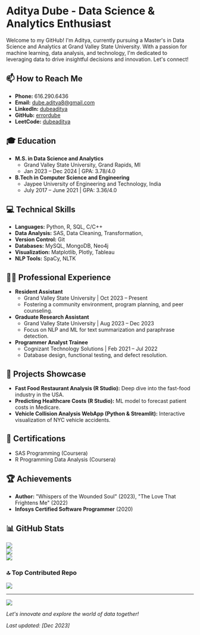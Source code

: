 # Aditya Dube - Data Science & Analytics Enthusiast

Welcome to my GitHub! I'm Aditya, currently pursuing a Master's in Data Science and Analytics at Grand Valley State University. With a passion for machine learning, data analysis, and technology, I'm dedicated to leveraging data to drive insightful decisions and innovation. Let's connect!

## 📫 How to Reach Me
- **Phone:** 616.290.6436
- **Email:** [dube.aditya8@gmail.com](mailto:dube.aditya8@gmail.com)
- **LinkedIn:** [dubeaditya](https://www.linkedin.com/in/dubeaditya/)
- **GitHub:** [errordube](https://github.com/errordube)
- **LeetCode:** [dubeaditya](https://leetcode.com/dubeaditya/)

## 🎓 Education
- **M.S. in Data Science and Analytics**
  - Grand Valley State University, Grand Rapids, MI
  - Jan 2023 – Dec 2024 | GPA: 3.78/4.0
- **B.Tech in Computer Science and Engineering**
  - Jaypee University of Engineering and Technology, India
  - July 2017 – June 2021 | GPA: 3.36/4.0

## 💻 Technical Skills
- **Languages:** Python, R, SQL, C/C++
- **Data Analysis:** SAS, Data Cleaning, Transformation,
- **Version Control:** Git
- **Databases:** MySQL, MongoDB, Neo4j
- **Visualization:** Matplotlib, Plotly, Tableau
- **NLP Tools:** SpaCy, NLTK

## 👨‍💼 Professional Experience
- **Resident Assistant**
  - Grand Valley State University | Oct 2023 – Present
  - Fostering a community environment, program planning, and peer counseling.
- **Graduate Research Assistant**
  - Grand Valley State University | Aug 2023 – Dec 2023
  - Focus on NLP and ML for text summarization and paraphrase detection.
- **Programmer Analyst Trainee**
  - Cognizant Technology Solutions | Feb 2021 – Jul 2022
  - Database design, functional testing, and defect resolution.

## 🚀 Projects Showcase
- **Fast Food Restaurant Analysis (R Studio):** Deep dive into the fast-food industry in the USA.
- **Predicting Healthcare Costs (R Studio):** ML model to forecast patient costs in Medicare.
- **Vehicle Collision Analysis WebApp (Python & Streamlit):** Interactive visualization of NYC vehicle accidents.

## 📜 Certifications
- SAS Programming (Coursera)
- R Programming Data Analysis (Coursera)

## 🏆 Achievements
- **Author:** "Whispers of the Wounded Soul" (2023), "The Love That Frightens Me" (2022)
- **Infosys Certified Software Programmer** (2020)

## 📊 GitHub Stats
![](https://github-readme-stats.vercel.app/api?username=errordube&theme=dark&hide_border=false&include_all_commits=false&count_private=false)<br/>
![](https://github-readme-streak-stats.herokuapp.com/?user=errordube&theme=dark&hide_border=false)<br/>
![](https://github-readme-stats.vercel.app/api/top-langs/?username=errordube&theme=dark&hide_border=false&include_all_commits=false&count_private=false&layout=compact)

### 🔝 Top Contributed Repo
![](https://github-contributor-stats.vercel.app/api?username=errordube&limit=5&theme=tokyonight&combine_all_yearly_contributions=true)

---
[![](https://visitcount.itsvg.in/api?id=errordube&icon=0&color=0)](https://visitcount.itsvg.in)

*Let's innovate and explore the world of data together!*

*Last updated: [Dec 2023]*
